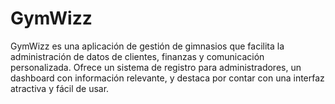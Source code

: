 # GymWizz
 GymWizz es una aplicación de gestión de gimnasios que facilita la administración de datos de clientes, finanzas y comunicación personalizada. Ofrece un sistema de registro para administradores, un dashboard con información relevante, y destaca por contar con una interfaz atractiva y fácil de usar.
